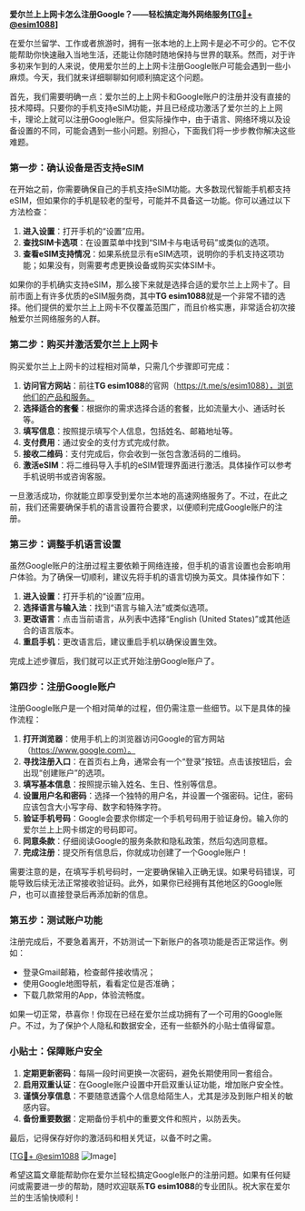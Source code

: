 **爱尔兰上上网卡怎么注册Google？——轻松搞定海外网络服务[[TG💪+ @esim1088](https://t.me/s/esim1088)]**

在爱尔兰留学、工作或者旅游时，拥有一张本地的上上网卡是必不可少的。它不仅能帮助你快速融入当地生活，还能让你随时随地保持与世界的联系。然而，对于许多初来乍到的人来说，使用爱尔兰的上上网卡注册Google账户可能会遇到一些小麻烦。今天，我们就来详细聊聊如何顺利搞定这个问题。

首先，我们需要明确一点：爱尔兰的上上网卡和Google账户的注册并没有直接的技术障碍。只要你的手机支持eSIM功能，并且已经成功激活了爱尔兰的上上网卡，理论上就可以注册Google账户。但实际操作中，由于语言、网络环境以及设备设置的不同，可能会遇到一些小问题。别担心，下面我们将一步步教你解决这些难题。

### 第一步：确认设备是否支持eSIM

在开始之前，你需要确保自己的手机支持eSIM功能。大多数现代智能手机都支持eSIM，但如果你的手机是较老的型号，可能并不具备这一功能。你可以通过以下方法检查：

1. **进入设置**：打开手机的“设置”应用。
2. **查找SIM卡选项**：在设置菜单中找到“SIM卡与电话号码”或类似的选项。
3. **查看eSIM支持情况**：如果系统显示有eSIM选项，说明你的手机支持这项功能；如果没有，则需要考虑更换设备或购买实体SIM卡。

如果你的手机确实支持eSIM，那么接下来就是选择合适的爱尔兰上上网卡了。目前市面上有许多优质的eSIM服务商，其中**TG esim1088**就是一个非常不错的选择。他们提供的爱尔兰上上网卡不仅覆盖范围广，而且价格实惠，非常适合初次接触爱尔兰网络服务的人群。

### 第二步：购买并激活爱尔兰上上网卡

购买爱尔兰上上网卡的过程相对简单，只需几个步骤即可完成：

1. **访问官方网站**：前往**TG esim1088**的官网（https://t.me/s/esim1088），浏览他们的产品和服务。
2. **选择适合的套餐**：根据你的需求选择合适的套餐，比如流量大小、通话时长等。
3. **填写信息**：按照提示填写个人信息，包括姓名、邮箱地址等。
4. **支付费用**：通过安全的支付方式完成付款。
5. **接收二维码**：支付完成后，你会收到一张包含激活码的二维码。
6. **激活eSIM**：将二维码导入手机的eSIM管理界面进行激活。具体操作可以参考手机说明书或咨询客服。

一旦激活成功，你就能立即享受到爱尔兰本地的高速网络服务了。不过，在此之前，我们还需要确保手机的语言设置符合要求，以便顺利完成Google账户的注册。

### 第三步：调整手机语言设置

虽然Google账户的注册过程主要依赖于网络连接，但手机的语言设置也会影响用户体验。为了确保一切顺利，建议先将手机的语言切换为英文。具体操作如下：

1. **进入设置**：打开手机的“设置”应用。
2. **选择语言与输入法**：找到“语言与输入法”或类似选项。
3. **更改语言**：点击当前语言，从列表中选择“English (United States)”或其他适合的语言版本。
4. **重启手机**：更改语言后，建议重启手机以确保设置生效。

完成上述步骤后，我们就可以正式开始注册Google账户了。

### 第四步：注册Google账户

注册Google账户是一个相对简单的过程，但仍需注意一些细节。以下是具体的操作流程：

1. **打开浏览器**：使用手机上的浏览器访问Google的官方网站（https://www.google.com）。
2. **寻找注册入口**：在首页右上角，通常会有一个“登录”按钮。点击该按钮后，会出现“创建账户”的选项。
3. **填写基本信息**：按照提示输入姓名、生日、性别等信息。
4. **设置用户名和密码**：选择一个独特的用户名，并设置一个强密码。记住，密码应该包含大小写字母、数字和特殊字符。
5. **验证手机号码**：Google会要求你绑定一个手机号码用于验证身份。输入你的爱尔兰上上网卡绑定的号码即可。
6. **同意条款**：仔细阅读Google的服务条款和隐私政策，然后勾选同意框。
7. **完成注册**：提交所有信息后，你就成功创建了一个Google账户！

需要注意的是，在填写手机号码时，一定要确保输入正确无误。如果号码错误，可能导致后续无法正常接收验证码。此外，如果你已经拥有其他地区的Google账户，也可以直接登录后再添加新的信息。

### 第五步：测试账户功能

注册完成后，不要急着离开，不妨测试一下新账户的各项功能是否正常运作。例如：

- 登录Gmail邮箱，检查邮件接收情况；
- 使用Google地图导航，看看定位是否准确；
- 下载几款常用的App，体验流畅度。

如果一切正常，恭喜你！你现在已经在爱尔兰成功拥有了一个可用的Google账户。不过，为了保护个人隐私和数据安全，还有一些额外的小贴士值得留意。

### 小贴士：保障账户安全

1. **定期更新密码**：每隔一段时间更换一次密码，避免长期使用同一套组合。
2. **启用双重认证**：在Google账户设置中开启双重认证功能，增加账户安全性。
3. **谨慎分享信息**：不要随意透露个人信息给陌生人，尤其是涉及到账户相关的敏感内容。
4. **备份重要数据**：定期备份手机中的重要文件和照片，以防丢失。

最后，记得保存好你的激活码和相关凭证，以备不时之需。

[[TG💪+ @esim1088](https://t.me/s/esim1088) ![Image](https://i.postimg.cc/4NQfJmqS/Snipaste-2025-05-13-00-14-12.png)] 

希望这篇文章能帮助你在爱尔兰轻松搞定Google账户的注册问题。如果有任何疑问或需要进一步的帮助，随时欢迎联系**TG esim1088**的专业团队。祝大家在爱尔兰的生活愉快顺利！